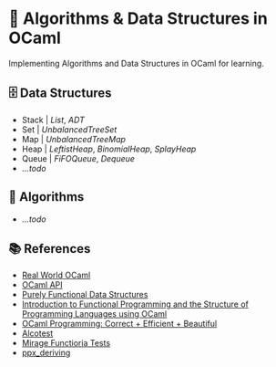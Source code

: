 # 🐫 Algorithms & Data Structures in OCaml

Implementing Algorithms and Data Structures in OCaml for learning.


## 🗄️ Data Structures

* Stack | *List*, *ADT*
* Set | *UnbalancedTreeSet*
* Map | *UnbalancedTreeMap*
* Heap | *LeftistHeap*, *BinomialHeap*, *SplayHeap*
* Queue | *FiFOQueue*, *Dequeue*
* *...todo*


## 🔢 Algorithms

* *...todo*


## 📚 References

* [Real World OCaml](https://dev.realworldocaml.org/toc.html)
* [OCaml API](https://v2.ocaml.org/api/index.html)
* [Purely Functional Data Structures](https://www.cambridge.org/de/universitypress/subjects/computer-science/programming-languages-and-applied-logic/purely-functional-data-structures?format=AR)
* [Introduction to Functional Programming and the Structure of Programming Languages using OCaml](https://www.ps.uni-saarland.de/~smolka/drafts/prog2021.pdf)
* [OCaml Programming: Correct + Efficient + Beautiful](https://cs3110.github.io/textbook/cover.html)
* [Alcotest](https://github.com/mirage/alcotest)
* [Mirage Functioria Tests](https://github.com/mirage/mirage/blob/main/test/functoria/test.ml)
* [ppx_deriving](https://github.com/ocaml-ppx/ppx_deriving)
